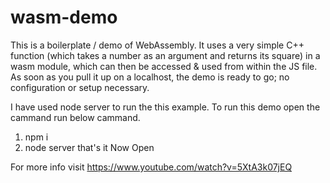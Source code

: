 # wasm-demo
This is a boilerplate / demo of WebAssembly. It uses a very simple C++ function (which takes a number as an argument and returns its square) in a wasm module, which can then be accessed & used from within the JS file. As soon as you pull it up on a localhost, the demo is ready to go; no configuration or setup necessary. 

I have used node server to run the this example.
To run this demo open the cammand run below cammand.
1. npm i
2. node server
that's it
Now Open 

For more info visit https://www.youtube.com/watch?v=5XtA3k07jEQ 
